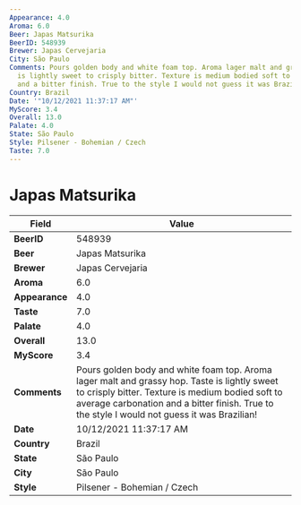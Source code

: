 ```yaml
---
Appearance: 4.0
Aroma: 6.0
Beer: Japas Matsurika
BeerID: 548939
Brewer: Japas Cervejaria
City: São Paulo
Comments: Pours golden body and white foam top. Aroma lager malt and grassy hop. Taste
  is lightly sweet to crisply bitter. Texture is medium bodied soft to average carbonation
  and a bitter finish. True to the style I would not guess it was Brazilian!
Country: Brazil
Date: '"10/12/2021 11:37:17 AM"'
MyScore: 3.4
Overall: 13.0
Palate: 4.0
State: São Paulo
Style: Pilsener - Bohemian / Czech
Taste: 7.0
---
```


# Japas Matsurika

| Field         | Value |
|---------------|-------|
| **BeerID** | 548939 |
| **Beer** | Japas Matsurika |
| **Brewer** | Japas Cervejaria |
| **Aroma** | 6.0 |
| **Appearance** | 4.0 |
| **Taste** | 7.0 |
| **Palate** | 4.0 |
| **Overall** | 13.0 |
| **MyScore** | 3.4 |
| **Comments** | Pours golden body and white foam top. Aroma lager malt and grassy hop. Taste is lightly sweet to crisply bitter. Texture is medium bodied soft to average carbonation and a bitter finish. True to the style I would not guess it was Brazilian! |
| **Date** | 10/12/2021 11:37:17 AM |
| **Country** | Brazil |
| **State** | São Paulo |
| **City** | São Paulo |
| **Style** | Pilsener - Bohemian / Czech |
